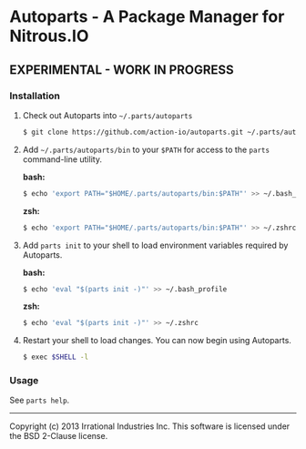 Autoparts - A Package Manager for Nitrous.IO
============================================

## EXPERIMENTAL - WORK IN PROGRESS

### Installation

1. Check out Autoparts into `~/.parts/autoparts`

   ```sh
   $ git clone https://github.com/action-io/autoparts.git ~/.parts/autoparts
   ```

2. Add `~/.parts/autoparts/bin` to your `$PATH` for access to the
   `parts` command-line utility.

    **bash:**
    ```sh
    $ echo 'export PATH="$HOME/.parts/autoparts/bin:$PATH"' >> ~/.bash_profile
    ```

    **zsh:**
    ```sh
    $ echo 'export PATH="$HOME/.parts/autoparts/bin:$PATH"' >> ~/.zshrc
    ```

3. Add `parts init` to your shell to load environment variables required
   by Autoparts.

    **bash:**
    ```sh
    $ echo 'eval "$(parts init -)"' >> ~/.bash_profile
    ```

    **zsh:**
    ```sh
    $ echo 'eval "$(parts init -)"' >> ~/.zshrc
    ```

4. Restart your shell to load changes.
    You can now begin using Autoparts.

    ```sh
    $ exec $SHELL -l
    ```

### Usage

See `parts help`.

- - -
Copyright (c) 2013 Irrational Industries Inc.
This software is licensed under the BSD 2-Clause license.
